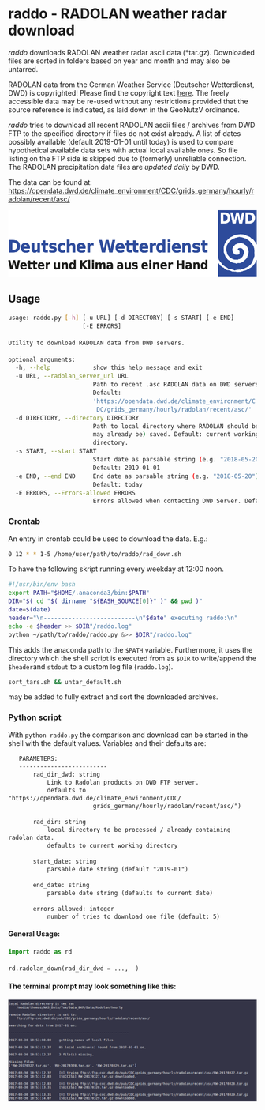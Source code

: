 # raddo - RADOLAN weather radar download

*raddo* downloads RADOLAN weather radar ascii data (*tar.gz). Downloaded files are sorted in folders based on year and month and may also be untarred.

RADOLAN data from the German Weather Service (Deutscher Wetterdienst, DWD) is copyrighted! Please find the copyright text [here](https://opendata.dwd.de/climate_environment/CDC/Terms_of_use.pdf).
The freely accessible data may be re-used without any restrictions provided that the source reference is indicated, as laid down in the GeoNutzV ordinance.

*raddo* tries to download all recent RADOLAN ascii files / archives from DWD FTP to the specified directory if files do not exist already. A list of dates possibly available (default 2019-01-01 until today) is used to compare hypothetical available data sets with actual local available ones. So file listing on the FTP side is skipped due to (formerly) unreliable connection.
The RADOLAN precipitation data files are *updated daily* by DWD.

The data can be found at:
https://opendata.dwd.de/climate_environment/CDC/grids_germany/hourly/radolan/recent/asc/

![DWD-Logo](dwd_logo.png)

## Usage ##


``` sh
usage: raddo.py [-h] [-u URL] [-d DIRECTORY] [-s START] [-e END]
                     [-E ERRORS]

Utility to download RADOLAN data from DWD servers.

optional arguments:
  -h, --help            show this help message and exit
  -u URL, --radolan_server_url URL
                        Path to recent .asc RADOLAN data on DWD servers.
                        Default:
						'https://opendata.dwd.de/climate_environment/C
                         DC/grids_germany/hourly/radolan/recent/asc/'
  -d DIRECTORY, --directory DIRECTORY
                        Path to local directory where RADOLAN should be (and
						may already be) saved. Default: current working
						directory.
  -s START, --start START
                        Start date as parsable string (e.g. "2018-05-20").
                        Default: 2019-01-01
  -e END, --end END     End date as parsable string (e.g. "2018-05-20").
                        Default: today
  -E ERRORS, --Errors-allowed ERRORS
                        Errors allowed when contacting DWD Server. Default: 5

```

### Crontab ###

An entry in crontab could be used to download the data. E.g.:

``` bash
0 12 * * 1-5 /home/user/path/to/raddo/rad_down.sh
```

To have the following skript running every weekday at 12:00 noon.

``` sh
#!/usr/bin/env bash
export PATH="$HOME/.anaconda3/bin:$PATH"
DIR="$( cd "$( dirname "${BASH_SOURCE[0]}" )" && pwd )"
date=$(date)
header="\n--------------------------\n"$date" executing raddo:\n"
echo -e $header >> $DIR"/raddo.log"
python ~/path/to/raddo/raddo.py &>> $DIR"/raddo.log"
```

This adds the anaconda path to the `$PATH` variable. Furthermore, it uses the
directory which the shell script is executed from as `$DIR` to write/append the
`$header`and `stdout` to a custom log file (`raddo.log`).

``` sh
sort_tars.sh && untar_default.sh
```
may be added to fully extract and sort the downloaded archives.


### Python script ####

 With `python raddo.py` the comparison and download can be started in the shell with the default values.
 Variables and their defaults are:

 ```
    PARAMETERS:
    -------------------------
        rad_dir_dwd: string
            Link to Radolan products on DWD FTP server.
            defaults to "https://opendata.dwd.de/climate_environment/CDC/
                         grids_germany/hourly/radolan/recent/asc/")

        rad_dir: string
            local directory to be processed / already containing radolan data.
            defaults to current working directory

        start_date: string
            parsable date string (default "2019-01")

        end_date: string
            parsable date string (defaults to current date)

        errors_allowed: integer
            number of tries to download one file (default: 5)

 ```

#### General Usage:
``` python
import raddo as rd

rd.radolan_down(rad_dir_dwd = ...,  )
```
#### The terminal prompt may look something like this:

![example image should load here...](prompt.png "Terminal prompt")
